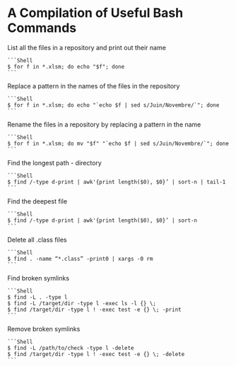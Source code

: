 # A Compilation of Useful Bash Commands #


List all the files in a repository and print out their name

	```Shell
	$ for f in *.xlsm; do echo "$f"; done
	```

Replace a pattern in the names of the files in the repository

	```Shell
	$ for f in *.xlsm; do echo "`echo $f | sed s/Juin/Novembre/`"; done
	```

Rename the files in a repository by replacing a pattern in the name

	```Shell
	$ for f in *.xlsm; do mv "$f" "`echo $f | sed s/Juin/Novembre/`"; done
	```

Find the longest path - directory

	```Shell
	$ find /-type d-print | awk'{print length($0), $0}’ | sort-n | tail-1
	```

Find the deepest file

	```Shell
	$ find /-type d-print | awk'{print length($0), $0}’ | sort-n
	```

Delete all .class files

	```Shell
	$ find . -name “*.class” -print0 | xargs -0 rm
	```

Find broken symlinks

	```Shell
	$ find -L . -type l
 	$ find -L /target/dir -type l -exec ls -l {} \; 
 	$ find /target/dir -type l ! -exec test -e {} \; -print
	```

Remove broken symlinks

	```Shell
	$ find -L /path/to/check -type l -delete
    $ find /target/dir -type l ! -exec test -e {} \; -delete 
	```



